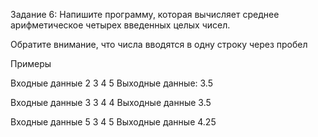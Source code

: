 Задание 6: Напишите программу, которая вычисляет среднее арифметическое четырех введенных целых чисел.

Обратите внимание, что числа вводятся в одну строку через пробел

Примеры

Входные данные
2 3 4 5
Выходные данные:
3.5

Входные данные
3 3 4 4
Выходные данные
3.5

Входные данные
5 3 4 5
Выходные данные
4.25
